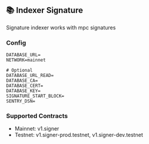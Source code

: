 ## 📚 Indexer Signature

Signature indexer works with mpc signatures

### Config

```
DATABASE_URL=
NETWORK=mainnet

# Optional
DATABASE_URL_READ=
DATABASE_CA=
DATABASE_CERT=
DATABASE_KEY=
SIGNATURE_START_BLOCK=
SENTRY_DSN=
```

### Supported Contracts

- Mainnet: v1.signer
- Testnet: v1.signer-prod.testnet, v1.signer-dev.testnet
